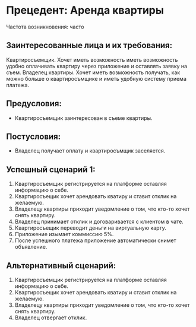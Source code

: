 
# Прецедент: Аренда квартиры

Частота возникновения: часто

## Заинтересованные лица и их требования: 
Квартиросъемщик. Хочет иметь возможность иметь возможность удобно оплачивать квартиру через приложение и оставлять заявку на съем.
Владелец квартиры. Хочет иметь возможность получать, как можно больше о квартиросъмщике и иметь удобную 
систему приема платежа.

## Предусловия: 
- Квартиросъемщик заинтересован в съеме квартиры.

## Постусловия: 
- Владелец получает оплату и квартиросъмщик заселяется.

## Успешный сценарий 1: 
1. Квартиросъемщик регистрируется на платформе оставляя информацию о себе.
2. Квартиросъещик хочет арендовать кватиру и ставит отклик на желаемую.
3. Владелецу квартиры приходит уведомление о том, что кто-то хочет снять квартиру.
4. Владелец принимает отклик и договаривается с клиентом в чате.
5. Квартиросъещик переводит деньги на виртуальную карту.
6. Приложение изымает коммиссию 5%.
7. После успешного платежа приложение автоматически снимет объявление. 

## Альтернативный сценарий: 
1. Квартиросъемщик регистрируется на платформе оставляя информацию о себе.
2. Квартиросъещик хочет арендовать кватиру и ставит отклик на желаемую.
3. Владелецу квартиры приходит уведомление о том, что кто-то хочет снять квартиру.
4. Владелец отвергает отклик.
